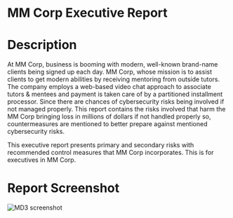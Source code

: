 # MM Corp Executive Report

# Description
At MM Corp, business is booming with modern, well-known brand-name clients being signed up each day. MM Corp, whose mission is to assist clients to get modern abilities by receiving mentoring from outside tutors. The company employs a web-based video chat approach to associate tutors & mentees and payment is taken care of by a partitioned installment processor. Since there are chances of cybersecurity risks being involved if not managed properly. This report contains the risks involved that harm the MM Corp bringing loss in millions of dollars if not handled properly so, countermeasures are mentioned to better prepare against mentioned cybersecurity risks.

This executive report presents primary and secondary risks with recommended control measures that MM Corp incorporates.
This is for executives in MM Corp.

# Report Screenshot
![MD3 screenshot](https://github.com/Kendra0004/CyberRiskReport_MMcorp/assets/142570738/066cc443-c459-4242-b910-6e6a1c102466)
